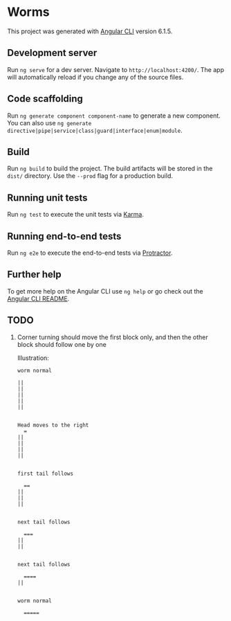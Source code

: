 # Worms

This project was generated with [Angular CLI](https://github.com/angular/angular-cli) version 6.1.5.

## Development server

Run `ng serve` for a dev server. Navigate to `http://localhost:4200/`. The app will automatically reload if you change any of the source files.

## Code scaffolding

Run `ng generate component component-name` to generate a new component. You can also use `ng generate directive|pipe|service|class|guard|interface|enum|module`.

## Build

Run `ng build` to build the project. The build artifacts will be stored in the `dist/` directory. Use the `--prod` flag for a production build.

## Running unit tests

Run `ng test` to execute the unit tests via [Karma](https://karma-runner.github.io).

## Running end-to-end tests

Run `ng e2e` to execute the end-to-end tests via [Protractor](http://www.protractortest.org/).

## Further help

To get more help on the Angular CLI use `ng help` or go check out the [Angular CLI README](https://github.com/angular/angular-cli/blob/master/README.md).


## TODO
1. Corner turning should move the first block only, and then the other block should follow one by one

   Illustration:

    ```
    worm normal

    ||
    ||
    ||
    ||    
    ||    


    Head moves to the right
      =
    ||
    ||
    ||
    ||


    first tail follows
    
      ==
    ||
    ||
    ||
    
    
    next tail follows
    
      ===
    ||
    ||


    next tail follows

      ====
    ||

  
    worm normal

      =====
    ```
